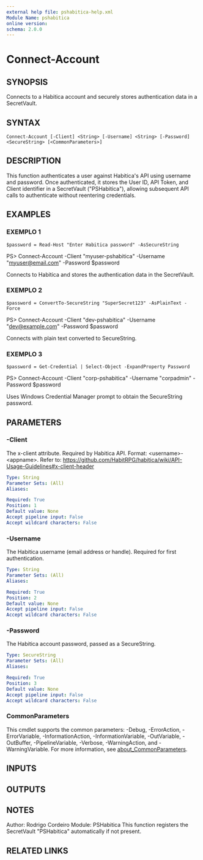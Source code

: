 ```yaml
---
external help file: pshabitica-help.xml
Module Name: pshabitica
online version:
schema: 2.0.0
---
```


# Connect-Account

## SYNOPSIS
Connects to a Habitica account and securely stores authentication data in a SecretVault.

## SYNTAX

```
Connect-Account [-Client] <String> [-Username] <String> [-Password] <SecureString> [<CommonParameters>]
```

## DESCRIPTION
This function authenticates a user against Habitica's API using username and password.
Once authenticated, it stores the User ID, API Token, and Client identifier in a SecretVault ("PSHabitica"),
allowing subsequent API calls to authenticate without reentering credentials.

## EXAMPLES

### EXEMPLO 1
```
$password = Read-Host "Enter Habitica password" -AsSecureString
```

PS\> Connect-Account -Client "myuser-pshabitica" -Username "myuser@email.com" -Password $password

Connects to Habitica and stores the authentication data in the SecretVault.

### EXEMPLO 2
```
$password = ConvertTo-SecureString "SuperSecret123" -AsPlainText -Force
```

PS\> Connect-Account -Client "dev-pshabitica" -Username "dev@example.com" -Password $password

Connects with plain text converted to SecureString.

### EXEMPLO 3
```
$password = Get-Credential | Select-Object -ExpandProperty Password
```

PS\> Connect-Account -Client "corp-pshabitica" -Username "corpadmin" -Password $password

Uses Windows Credential Manager prompt to obtain the SecureString password.

## PARAMETERS

### -Client
The x-client attribute.
Required by Habitica API.
Format: \<username\>-\<appname\>.
Refer to: https://github.com/HabitRPG/habitica/wiki/API-Usage-Guidelines#x-client-header

```yaml
Type: String
Parameter Sets: (All)
Aliases:

Required: True
Position: 1
Default value: None
Accept pipeline input: False
Accept wildcard characters: False
```

### -Username
The Habitica username (email address or handle).
Required for first authentication.

```yaml
Type: String
Parameter Sets: (All)
Aliases:

Required: True
Position: 2
Default value: None
Accept pipeline input: False
Accept wildcard characters: False
```

### -Password
The Habitica account password, passed as a SecureString.

```yaml
Type: SecureString
Parameter Sets: (All)
Aliases:

Required: True
Position: 3
Default value: None
Accept pipeline input: False
Accept wildcard characters: False
```

### CommonParameters
This cmdlet supports the common parameters: -Debug, -ErrorAction, -ErrorVariable, -InformationAction, -InformationVariable, -OutVariable, -OutBuffer, -PipelineVariable, -Verbose, -WarningAction, and -WarningVariable. For more information, see [about_CommonParameters](http://go.microsoft.com/fwlink/?LinkID=113216).

## INPUTS

## OUTPUTS

## NOTES
Author: Rodrigo Cordeiro
Module: PSHabitica
This function registers the SecretVault "PSHabitica" automatically if not present.

## RELATED LINKS
